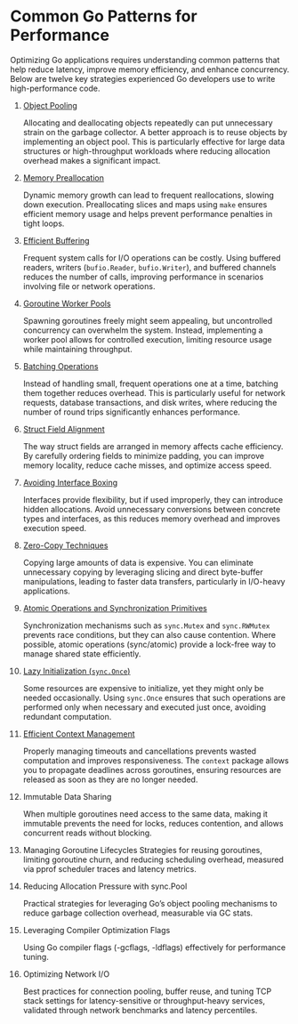 # Common Go Patterns for Performance

Optimizing Go applications requires understanding common patterns that help reduce latency, improve memory efficiency, and enhance concurrency. Below are twelve key strategies experienced Go developers use to write high-performance code.

1. [Object Pooling](./object-pooling.md)

	Allocating and deallocating objects repeatedly can put unnecessary strain on the garbage collector. A better approach is to reuse objects by implementing an object pool. This is particularly effective for large data structures or high-throughput workloads where reducing allocation overhead makes a significant impact.

2. [Memory Preallocation](./mem-prealloc.md)

	Dynamic memory growth can lead to frequent reallocations, slowing down execution. Preallocating slices and maps using `make` ensures efficient memory usage and helps prevent performance penalties in tight loops.

3. [Efficient Buffering](./buffered-io.md)

	Frequent system calls for I/O operations can be costly. Using buffered readers, writers (`bufio.Reader`, `bufio.Writer`), and buffered channels reduces the number of calls, improving performance in scenarios involving file or network operations.

4. [Goroutine Worker Pools](./worker-pool.md)

	Spawning goroutines freely might seem appealing, but uncontrolled concurrency can overwhelm the system. Instead, implementing a worker pool allows for controlled execution, limiting resource usage while maintaining throughput.

5. [Batching Operations](./batching-ops.md)

	Instead of handling small, frequent operations one at a time, batching them together reduces overhead. This is particularly useful for network requests, database transactions, and disk writes, where reducing the number of round trips significantly enhances performance.

6. [Struct Field Alignment](./fields-alignment.md)

	The way struct fields are arranged in memory affects cache efficiency. By carefully ordering fields to minimize padding, you can improve memory locality, reduce cache misses, and optimize access speed.

7. [Avoiding Interface Boxing](./interface-boxing.md)

	Interfaces provide flexibility, but if used improperly, they can introduce hidden allocations. Avoid unnecessary conversions between concrete types and interfaces, as this reduces memory overhead and improves execution speed.

8. [Zero-Copy Techniques](./zero-copy.md)

	Copying large amounts of data is expensive. You can eliminate unnecessary copying by leveraging slicing and direct byte-buffer manipulations, leading to faster data transfers, particularly in I/O-heavy applications.

9. [Atomic Operations and Synchronization Primitives](./atomic-ops.md)

	Synchronization mechanisms such as `sync.Mutex` and `sync.RWMutex` prevents race conditions, but they can also cause contention. Where possible, atomic operations (sync/atomic) provide a lock-free way to manage shared state efficiently.

10. [Lazy Initialization (`sync.Once`)](./lazy-init.md)

	Some resources are expensive to initialize, yet they might only be needed occasionally. Using `sync.Once` ensures that such operations are performed only when necessary and executed just once, avoiding redundant computation.

11. [Efficient Context Management](./context.md)

	Properly managing timeouts and cancellations prevents wasted computation and improves responsiveness. The `context` package allows you to propagate deadlines across goroutines, ensuring resources are released as soon as they are no longer needed.

12. Immutable Data Sharing

	When multiple goroutines need access to the same data, making it immutable prevents the need for locks, reduces contention, and allows concurrent reads without blocking.

13. Managing Goroutine Lifecycles
	Strategies for reusing goroutines, limiting goroutine churn, and reducing scheduling overhead, measured via pprof scheduler traces and latency metrics.

14. Reducing Allocation Pressure with sync.Pool
	
	Practical strategies for leveraging Go’s object pooling mechanisms to reduce garbage collection overhead, measurable via GC stats.

15. Leveraging Compiler Optimization Flags
	
	Using Go compiler flags (-gcflags, -ldflags) effectively for performance tuning.

16. Optimizing Network I/O

	Best practices for connection pooling, buffer reuse, and tuning TCP stack settings for latency-sensitive or throughput-heavy services, validated through network benchmarks and latency percentiles.

